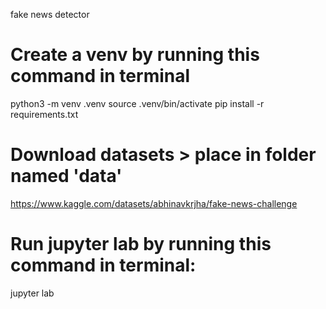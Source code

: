 fake news detector

# Create a venv by running this command in terminal
python3 -m venv .venv
source .venv/bin/activate
pip install -r requirements.txt

# Download datasets > place in folder named 'data'
https://www.kaggle.com/datasets/abhinavkrjha/fake-news-challenge

# Run jupyter lab by running this command in terminal:
jupyter lab
